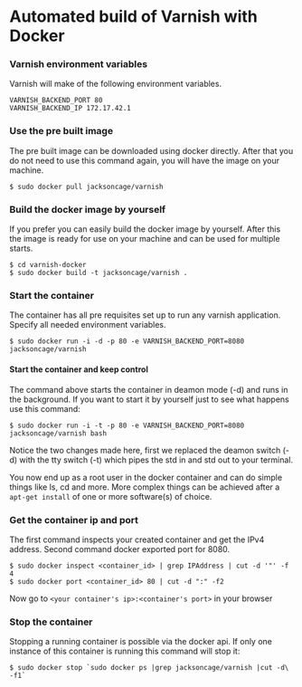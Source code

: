 Automated build of Varnish with Docker
===========

### Varnish environment variables
Varnish will make of the following environment variables.

	VARNISH_BACKEND_PORT 80
	VARNISH_BACKEND_IP 172.17.42.1

### Use the pre built image
The pre built image can be downloaded using docker directly. After that you do not need to use this command again, you will have the image on your machine.

	$ sudo docker pull jacksoncage/varnish


### Build the docker image by yourself
If you prefer you can easily build the docker image by yourself. After this the image is ready for use on your machine and can be used for multiple starts.

	$ cd varnish-docker
	$ sudo docker build -t jacksoncage/varnish .


### Start the container
The container has all pre requisites set up to run any varnish application. Specify all needed environment variables.

	$ sudo docker run -i -d -p 80 -e VARNISH_BACKEND_PORT=8080 jacksoncage/varnish


#### Start the container and keep control
The command above starts the container in deamon mode (-d) and runs in the background. If you want to start it by yourself just to see what happens use this command:

	$ sudo docker run -i -t -p 80 -e VARNISH_BACKEND_PORT=8080 jacksoncage/varnish bash

Notice the two changes made here, first we replaced the deamon switch (-d) with the tty switch (-t) which pipes the std in and std out to your terminal.

You now end up as a root user in the docker container and can do simple things like ls, cd and more. More complex things can be achieved after a `apt-get install` of one or more software(s) of choice.

### Get the container ip and port
The first command inspects your created container and get the IPv4 address. Second command docker exported port for 8080.

    $ sudo docker inspect <container_id> | grep IPAddress | cut -d '"' -f 4
    $ sudo docker port <container_id> 80 | cut -d ":" -f2

Now go to `<your container's ip>:<container's port>` in your browser


### Stop the container
Stopping a running container is possible via the docker api. If only one instance of this container is running this command will stop it:

	$ sudo docker stop `sudo docker ps |grep jacksoncage/varnish |cut -d\  -f1`

